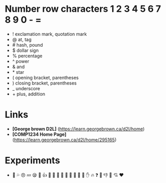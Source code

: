 # Number row characters 1 2 3 4 5 6 7 8 9 0 - =
* ! exclamation mark, quotation mark
* @ at, tag
* \# hash, pound
* $ dollar sign
* % percentage
* ^ power
* & and
* \* star
* ( opening bracket, parentheses
* ) closing bracket, parentheses
* _ underscore
* \+ plus, addition
# Links
  * **[George brown D2L]** (https://learn.georgebrown.ca/d2l/home)
  * **[COMP1234 Home Page]** (https://learn.georgebrown.ca/d2l/home/295165)
# Experiments
  * :woman: :sweat_drops: :angry: :zzz: :sleepy: :couple: :+1: :see_no_evil:
:nail_care: :princess: :kiss: :tongue: :dancers: :muscle: :clap: :punch: :hand:
:fire: :question: :anger: :-1: :punch: :cupid: :heart:  
